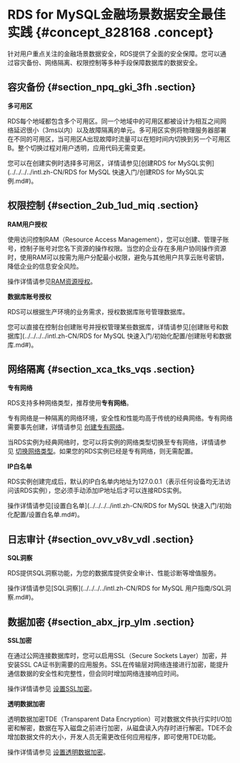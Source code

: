 # RDS for MySQL金融场景数据安全最佳实践 {#concept_828168 .concept}

针对用户重点关注的金融场景数据安全，RDS提供了全面的安全保障。您可以通过容灾备份、网络隔离、权限控制等多种手段保障数据库的数据安全。

## 容灾备份 {#section_npq_gki_3fh .section}

 **多可用区** 

RDS每个地域都包含多个可用区。同一个地域中的可用区都被设计为相互之间网络延迟很小（3ms以内）以及故障隔离的单元。多可用区实例将物理服务器部署在不同的可用区，当可用区A出现故障时流量可以在短时间内切换到另一个可用区B。整个切换过程对用户透明，应用代码无需变更。

您可以在创建实例时选择多可用区，详情请参见[创建RDS for MySQL实例](../../../../intl.zh-CN/RDS for MySQL 快速入门/创建RDS for MySQL实例.md#)。

## 权限控制 {#section_2ub_1ud_miq .section}

 **RAM用户授权** 

使用访问控制RAM（Resource Access Management），您可以创建、管理子账号，控制子账号对您名下资源的操作权限。当您的企业存在多用户协同操作资源时，使用RAM可以按需为用户分配最小权限，避免与其他用户共享云账号密钥，降低企业的信息安全风险。

操作详情请参见[RAM资源授权](../../../../intl.zh-CN/API参考/RAM资源授权.md#)。

 **数据库账号授权** 

RDS可以根据生产环境的业务需求，授权数据库账号管理数据库。

您可以直接在控制台创建账号并授权管理某些数据库，详情请参见[创建账号和数据库](../../../../intl.zh-CN/RDS for MySQL 快速入门/初始化配置/创建账号和数据库.md#)。

## 网络隔离 {#section_xca_tks_vqs .section}

 **专有网络** 

RDS支持多种网络类型，推荐使用**专有网络**。

专有网络是一种隔离的网络环境，安全性和性能均高于传统的经典网络。专有网络需要事先创建，详情请参见 [创建专有网络](https://www.alibabacloud.com/help/zh/doc-detail/65402.htm)。

当RDS实例为经典网络时，您可以将实例的网络类型切换至专有网络，详情请参见 [切换网络类型](../../../../intl.zh-CN/用户指南/实例管理/切换网络类型.md#)。如果您的RDS实例已经是专有网络，则无需配置。

 **IP白名单** 

RDS实例创建完成后，默认的IP白名单内地址为127.0.0.1（表示任何设备均无法访问该RDS实例），您必须手动添加IP地址后才可以连接RDS实例。

操作详情请参见[设置白名单](../../../../intl.zh-CN/RDS for MySQL 快速入门/初始化配置/设置白名单.md#)。

## 日志审计 {#section_ovv_v8v_vdl .section}

 **SQL洞察** 

RDS提供SQL洞察功能，为您的数据库提供安全审计、性能诊断等增值服务。

操作详情请参见[SQL洞察](../../../../intl.zh-CN/RDS for MySQL 用户指南/SQL洞察.md#)。

## 数据加密 {#section_abx_jrp_ylm .section}

 **SSL加密** 

在通过公网连接数据库时，您可以启用SSL（Secure Sockets Layer）加密，并安装SSL CA证书到需要的应用服务。SSL在传输层对网络连接进行加密，能提升通信数据的安全性和完整性，但会同时增加网络连接响应时间。

操作详情请参见 [设置SSL加密](../../../../intl.zh-CN/用户指南/数据安全性/设置SSL加密.md#)。

 **透明数据加密** 

透明数据加密TDE（Transparent Data Encryption）可对数据文件执行实时I/O加密和解密，数据在写入磁盘之前进行加密，从磁盘读入内存时进行解密。TDE不会增加数据文件的大小，开发人员无需更改任何应用程序，即可使用TDE功能。

操作详情请参见 [设置透明数据加密](../../../../intl.zh-CN/用户指南/数据安全性/设置透明数据加密.md#)。

